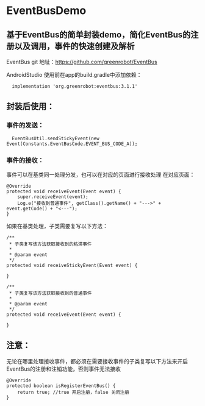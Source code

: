 # EventBusDemo

## 基于EventBus的简单封装demo，简化EventBus的注册以及调用，事件的快速创建及解析

EventBus git 地址：https://github.com/greenrobot/EventBus 

AndroidStudio 使用前在app的build.gradle中添加依赖：

      implementation 'org.greenrobot:eventbus:3.1.1'

## 封装后使用：
### 事件的发送：
      EventBusUtil.sendStickyEvent(new Event(Constants.EventBusCode.EVENT_BUS_CODE_A));
### 事件的接收：
事件可以在基类同一处理分发，也可以在对应的页面进行接收处理
在对应页面：

    @Override
    protected void receiveEvent(Event event) {
        super.receiveEvent(event);
        Log.e("接收到普通事件", getClass().getName() + "--->" + event.getCode() + "<---");
    }

 如果在基类处理，子类需要复写以下方法：
 
    /**
     * 子类复写该方法获取接收到的粘滞事件
     *
     * @param event
     */
    protected void receiveStickyEvent(Event event) {

    }

    /**
     * 子类复写该方法获取接收到的普通事件
     *
     * @param event
     */
    protected void receiveEvent(Event event) {

    }
    
 ## 注意：
  无论在哪里处理接收事件，都必须在需要接收事件的子类复写以下方法来开启EventBus的注册和注销功能，否则事件无法接收
  
    @Override
    protected boolean isRegisterEventBus() {
        return true; //true 开启注册，false 关闭注册
    }
